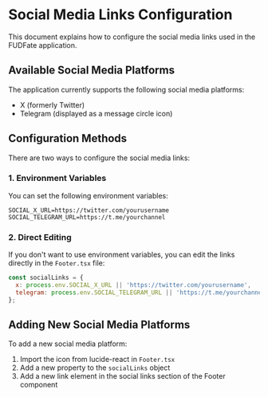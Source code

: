 
# Social Media Links Configuration

This document explains how to configure the social media links used in the FUDFate application.

## Available Social Media Platforms

The application currently supports the following social media platforms:
- X (formerly Twitter)
- Telegram (displayed as a message circle icon)

## Configuration Methods

There are two ways to configure the social media links:

### 1. Environment Variables

You can set the following environment variables:

```
SOCIAL_X_URL=https://twitter.com/yourusername
SOCIAL_TELEGRAM_URL=https://t.me/yourchannel
```

### 2. Direct Editing

If you don't want to use environment variables, you can edit the links directly in the `Footer.tsx` file:

```jsx
const socialLinks = {
  x: process.env.SOCIAL_X_URL || 'https://twitter.com/yourusername',
  telegram: process.env.SOCIAL_TELEGRAM_URL || 'https://t.me/yourchannel'
};
```

## Adding New Social Media Platforms

To add a new social media platform:

1. Import the icon from lucide-react in `Footer.tsx`
2. Add a new property to the `socialLinks` object
3. Add a new link element in the social links section of the Footer component
